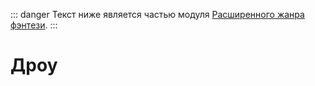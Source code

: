 ::: danger
Текст ниже является частью модуля [Расширенного жанра фэнтези](/advanced-fantasy/).
:::

# Дроу